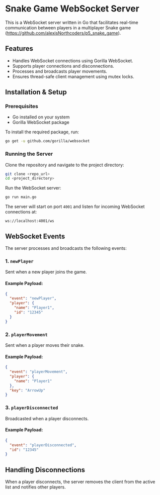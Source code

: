 # Snake Game WebSocket Server

This is a WebSocket server written in Go that facilitates real-time communication between players in a multiplayer Snake game (https://github.com/alexisNorthcoders/p5_snake_game).

## Features
- Handles WebSocket connections using Gorilla WebSocket.
- Supports player connections and disconnections.
- Processes and broadcasts player movements.
- Ensures thread-safe client management using mutex locks.

## Installation & Setup

### Prerequisites
- Go installed on your system
- Gorilla WebSocket package

To install the required package, run:
```sh
go get -u github.com/gorilla/websocket
```

### Running the Server
Clone the repository and navigate to the project directory:
```sh
git clone <repo_url>
cd <project_directory>
```

Run the WebSocket server:
```sh
go run main.go
```

The server will start on port `4001` and listen for incoming WebSocket connections at:
```
ws://localhost:4001/ws
```

## WebSocket Events
The server processes and broadcasts the following events:

### 1. `newPlayer`
Sent when a new player joins the game.
#### Example Payload:
```json
{
  "event": "newPlayer",
  "player": {
    "name": "Player1",
    "id": "12345"
  }
}
```

### 2. `playerMovement`
Sent when a player moves their snake.
#### Example Payload:
```json
{
  "event": "playerMovement",
  "player": {
    "name": "Player1"
  },
  "key": "ArrowUp"
}
```

### 3. `playerDisconnected`
Broadcasted when a player disconnects.
#### Example Payload:
```json
{
  "event": "playerDisconnected",
  "id": "12345"
}
```

## Handling Disconnections
When a player disconnects, the server removes the client from the active list and notifies other players.